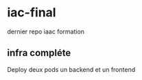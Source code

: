 # iac-final
dernier repo iaac formation
## infra compléte

Deploy deux pods un backend et un frontend